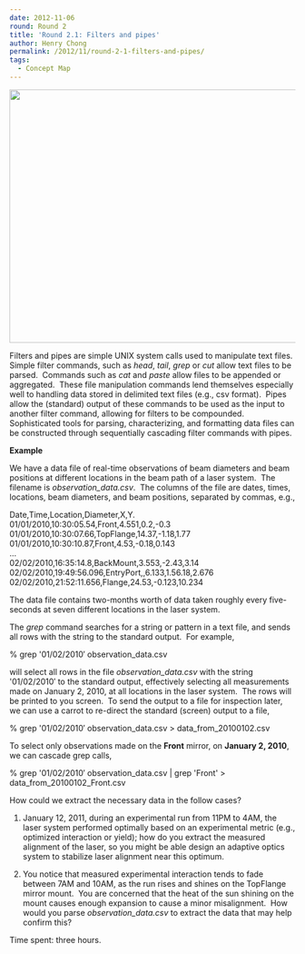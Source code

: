 ```yaml
---
date: 2012-11-06
round: Round 2
title: 'Round 2.1: Filters and pipes'
author: Henry Chong
permalink: /2012/11/round-2-1-filters-and-pipes/
tags:
  - Concept Map
---
```

[<img class="aligncenter size-full wp-image-966" title="concept map for Filters and pipes" src="http://files.software-carpentry.org/training-course/2012/11/conceptMap2-1small1.png" alt="" width="756" height="446" />][1]

<p style="text-align: left;">
  Filters and pipes are simple UNIX system calls used to manipulate text files.  Simple filter commands, such as <em>head</em>, <em>tail</em>, <em>grep</em> or <em>cut</em> allow text files to be parsed.  Commands such as <em>cat</em> and <em>paste</em> allow files to be appended or aggregated.  These file manipulation commands lend themselves especially well to handling data stored in delimited text files (e.g., csv format).  Pipes allow the (standard) output of these commands to be used as the input to another filter command, allowing for filters to be compounded.  Sophisticated tools for parsing, characterizing, and formatting data files can be constructed through sequentially cascading filter commands with pipes.
</p>

<p style="text-align: left;">
  <strong>Example</strong>
</p>

<p style="text-align: left;">
  We have a data file of real-time observations of beam diameters and beam positions at different locations in the beam path of a laser system.  The filename is <em>observation_data.csv</em>.  The columns of the file are dates, times, locations, beam diameters, and beam positions, separated by commas, e.g.,
</p>

Date,Time,Location,Diameter,X,Y.  
01/01/2010,10:30:05.54,Front,4.551,0.2,-0.3  
01/01/2010,10:30:07.66,TopFlange,14.37,-1.18,1.77  
01/01/2010,10:30:10.87,Front,4.53,-0.18,0.143  
...  
02/02/2010,16:35:14.8,BackMount,3.553,-2.43,3.14  
02/02/2010,19:49:56.096,EntryPort,,6.133,1.56.18,2.676  
02/02/2010,21:52:11.656,Flange,24.53,-0.123,10.234

<p style="text-align: left;">
  The data file contains two-months worth of data taken roughly every five-seconds at seven different locations in the laser system.
</p>

<p style="text-align: left;">
  The <em>grep</em> command searches for a string or pattern in a text file, and sends all rows with the string to the standard output.  For example,
</p>

<p style="text-align: left;">
  % grep '01/02/2010&#8242; observation_data.csv
</p>

<p style="text-align: left;">
  will select all rows in the file <em>observation_data.csv</em> with the string '01/02/2010&#8242; to the standard output, effectively selecting all measurements made on January 2, 2010, at all locations in the laser system.  The rows will be printed to you screen.  To send the output to a file for inspection later, we can use a carrot to re-direct the standard (screen) output to a file,
</p>

<p style="text-align: left;">
  % grep '01/02/2010&#8242; observation_data.csv > data_from_20100102.csv
</p>

<p style="text-align: left;">
  To select only observations made on the <strong>Front</strong> mirror, on <strong>January 2, 2010</strong>, we can cascade grep calls,
</p>

<p style="text-align: left;">
  % grep '01/02/2010&#8242; observation_data.csv | grep 'Front' > data_from_20100102_Front.csv
</p>

<p style="text-align: left;">
  How could we extract the necessary data in the follow cases?
</p>

1) January 12, 2011, during an experimental run from 11PM to 4AM, the laser system performed optimally based on an experimental metric (e.g., optimized interaction or yield); how do you extract the measured alignment of the laser, so you might be able design an adaptive optics system to stabilize laser alignment near this optimum.

2) You notice that measured experimental interaction tends to fade between 7AM and 10AM, as the run rises and shines on the TopFlange mirror mount.  You are concerned that the heat of the sun shining on the mount causes enough expansion to cause a minor misalignment.  How would you parse *observation_data.csv* to extract the data that may help confirm this?

<p style="text-align: left;">
  Time spent: three hours.
</p>

 [1]: http://files.software-carpentry.org/training-course/2012/11/conceptMap2-1small1.png
